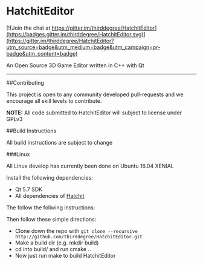 # HatchitEditor

[![Join the chat at https://gitter.im/thirddegree/HatchitEditor](https://badges.gitter.im/thirddegree/HatchitEditor.svg)](https://gitter.im/thirddegree/HatchitEditor?utm_source=badge&utm_medium=badge&utm_campaign=pr-badge&utm_content=badge)

An Open Source 3D Game Editor written in C++ with Qt

---

##Contributing

This project is open to any community developed
pull-requests and we encourage all skill levels to contribute. 

<b>NOTE:</b> All code submitted to HatchitEditor will subject to license under GPLv3

##Build Instructions

All build instructions are subject to change

###Linux

All Linux develop has currently been done on Ubuntu 16.04 XENIAL

Install the following dependencies:
* Qt 5.7 SDK
* All dependencies of [Hatchit](https://www.github.com/thirddegree/Hatchit.git)

The follow the follwing instructions:

Then follow these simple directions:
* Clone down the repo with `git clone --recursive http://github.com/thirddegree/HatchitEditor.git`
* Make a build dir (e.g. mkdir build)
* cd into build/ and run cmake ..
* Now just run make to build HatchitEditor